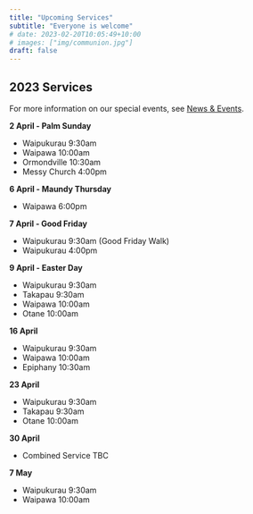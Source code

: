 ```yaml
---
title: "Upcoming Services"
subtitle: "Everyone is welcome"
# date: 2023-02-20T10:05:49+10:00
# images: ["img/communion.jpg"]
draft: false
---
```


## 2023 Services

For more information on our special events, see [News & Events](/news).

**2 April - Palm Sunday**

* Waipukurau 9:30am
* Waipawa 10:00am
* Ormondville 10:30am
* Messy Church 4:00pm

**6 April - Maundy Thursday**

* Waipawa 6:00pm

**7 April - Good Friday**

* Waipukurau 9:30am (Good Friday Walk)
* Waipukurau 4:00pm

**9 April - Easter Day**

* Waipukurau 9:30am
* Takapau 9:30am
* Waipawa 10:00am
* Otane 10:00am

**16 April**

* Waipukurau 9:30am
* Waipawa 10:00am
* Epiphany 10:30am

**23 April**

* Waipukurau 9:30am
* Takapau 9:30am
* Otane 10:00am

**30 April**

* Combined Service TBC

**7 May**

* Waipukurau 9:30am
* Waipawa 10:00am